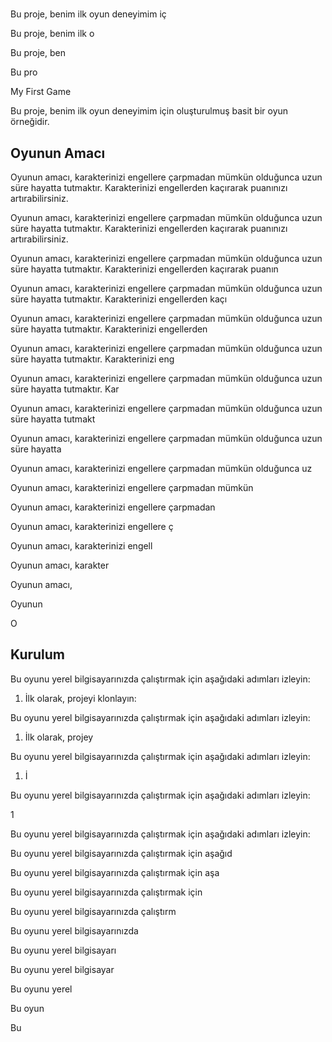 # 

Bu proje, benim ilk oyun deneyimim iç

Bu proje, benim ilk o


Bu proje, ben


Bu pro


My First Game

Bu proje, benim ilk oyun deneyimim için oluşturulmuş basit bir oyun örneğidir.

## Oyunun Amacı
Oyunun amacı, karakterinizi engellere çarpmadan mümkün olduğunca uzun süre hayatta tutmaktır. Karakterinizi engellerden kaçırarak puanınızı artırabilirsiniz.

Oyunun amacı, karakterinizi engellere çarpmadan mümkün olduğunca uzun süre hayatta tutmaktır. Karakterinizi engellerden kaçırarak puanınızı artırabilirsiniz.


Oyunun amacı, karakterinizi engellere çarpmadan mümkün olduğunca uzun süre hayatta tutmaktır. Karakterinizi engellerden kaçırarak puanın

Oyunun amacı, karakterinizi engellere çarpmadan mümkün olduğunca uzun süre hayatta tutmaktır. Karakterinizi engellerden kaçı

Oyunun amacı, karakterinizi engellere çarpmadan mümkün olduğunca uzun süre hayatta tutmaktır. Karakterinizi engellerden

Oyunun amacı, karakterinizi engellere çarpmadan mümkün olduğunca uzun süre hayatta tutmaktır. Karakterinizi eng

Oyunun amacı, karakterinizi engellere çarpmadan mümkün olduğunca uzun süre hayatta tutmaktır. Kar

Oyunun amacı, karakterinizi engellere çarpmadan mümkün olduğunca uzun süre hayatta tutmakt

Oyunun amacı, karakterinizi engellere çarpmadan mümkün olduğunca uzun süre hayatta

Oyunun amacı, karakterinizi engellere çarpmadan mümkün olduğunca uz

Oyunun amacı, karakterinizi engellere çarpmadan mümkün

Oyunun amacı, karakterinizi engellere çarpmadan

Oyunun amacı, karakterinizi engellere ç

Oyunun amacı, karakterinizi engell

Oyunun amacı, karakter

Oyunun amacı,

Oyunun

O

## Kurulum
Bu oyunu yerel bilgisayarınızda çalıştırmak için aşağıdaki adımları izleyin:

1. İlk olarak, projeyi klonlayın:


Bu oyunu yerel bilgisayarınızda çalıştırmak için aşağıdaki adımları izleyin:

1. İlk olarak, projey

Bu oyunu yerel bilgisayarınızda çalıştırmak için aşağıdaki adımları izleyin:

1. İ

Bu oyunu yerel bilgisayarınızda çalıştırmak için aşağıdaki adımları izleyin:

1

Bu oyunu yerel bilgisayarınızda çalıştırmak için aşağıdaki adımları izleyin:


Bu oyunu yerel bilgisayarınızda çalıştırmak için aşağıd

Bu oyunu yerel bilgisayarınızda çalıştırmak için aşa

Bu oyunu yerel bilgisayarınızda çalıştırmak için

Bu oyunu yerel bilgisayarınızda çalıştırm

Bu oyunu yerel bilgisayarınızda

Bu oyunu yerel bilgisayarı

Bu oyunu yerel bilgisayar

Bu oyunu yerel

Bu oyun

Bu

